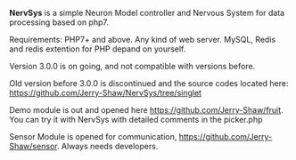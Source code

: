 **NervSys** is a simple Neuron Model controller and Nervous System for data processing based on php7.

Requirements: PHP7+ and above. Any kind of web server. MySQL, Redis and redis extention for PHP depand on yourself.
 
Version 3.0.0 is on going, and not compatible with versions before.
 
Old version before 3.0.0 is discontinued and the source codes located here: https://github.com/Jerry-Shaw/NervSys/tree/singlet

Demo module is out and opened here https://github.com/Jerry-Shaw/fruit. You can try it with NervSys with detailed comments in the picker.php

Sensor Module is opened for communication, https://github.com/Jerry-Shaw/sensor. Always needs developers.